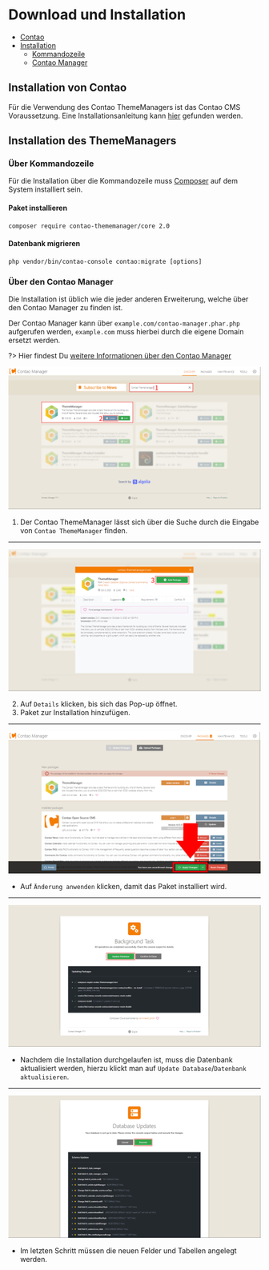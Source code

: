 # Download und Installation

- [Contao](#installation-von-contao)
- [Installation](#installation-des-thememanagers)
  - [Kommandozeile](#über-kommandozeile)
  - [Contao Manager](#über-den-contao-manager)


## Installation von Contao

Für die Verwendung des Contao ThemeManagers ist das Contao CMS Voraussetzung.
Eine Installationsanleitung kann
[hier](https://docs.contao.org/manual/de/installation/quickstart/) gefunden werden.

## Installation des ThemeManagers

### Über Kommandozeile
Für die Installation über die Kommandozeile muss [Composer](https://getcomposer.org/) auf dem System installiert sein.

#### Paket installieren
```shell
composer require contao-thememanager/core 2.0
```

#### Datenbank migrieren
```shell
php vendor/bin/contao-console contao:migrate [options]
```


### Über den Contao Manager
Die Installation ist üblich wie die jeder anderen Erweiterung, welche über den Contao Manager zu finden
ist.

Der Contao Manager kann über ``example.com/contao-manager.phar.php`` aufgerufen werden,
``example.com`` muss hierbei  durch die eigene Domain ersetzt werden.

?> Hier findest Du [weitere Informationen über den Contao Manager](https://docs.contao.org/manual/de/installation/contao-manager/)

![Contao Manager suchen](../_images/1_manager_1.png)
1. Der Contao ThemeManager lässt sich über die Suche durch die Eingabe von ``Contao ThemeManager`` finden.
____
![Paket hinzufügen](../_images/1_manager_2.png)

2. Auf ``Details`` klicken, bis sich das Pop-up öffnet.
3. Paket zur Installation hinzufügen.
____
![Paket hinzufügen](../_images/1_manager_3.png)
- Auf ``Änderung anwenden`` klicken, damit das Paket installiert wird.
____
![Datenbank aktualisieren](../_images/1_manager_4.png)
- Nachdem die Installation durchgelaufen ist, muss die Datenbank aktualisiert werden, hierzu klickt man auf 
``Update Database``/``Datenbank aktualisieren``.
____
![Migrationen ausführen](../_images/1_manager_5.png)
- Im letzten Schritt müssen die neuen Felder und Tabellen angelegt werden.
